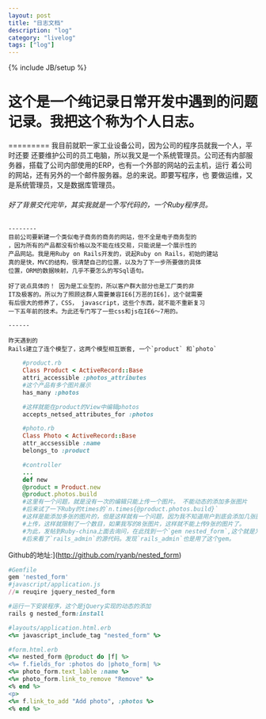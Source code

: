 ```yaml
---
layout: post
title: "日志文档"
description: "log"
category: "livelog"
tags: ["log"]
---
```

{% include JB/setup %}

# 这个是一个纯记录日常开发中遇到的问题记录。我把这个称为个人日志。
=========
	我目前就职一家工业设备公司，因为公司的程序员就我一个人，平时还要
	还要维护公司的员工电脑，所以我又是一个系统管理员。公司还有内部服
	务器，搭载了公司内部使用的ERP，也有一个外部的网站的云主机，运行
	着公司的网站，还有另外的一个邮件服务器。总的来说。即要写程序，也
	要做运维，又是系统管理员，又是数据库管理员。
###### 好了背景交代完毕，其实我就是一个写代码的，一个Ruby程序员。
	--------
	目前公司要新建一个类似电子商务的商务的网站，但不全是电子商务型的
	，因为所有的产品都没有价格以及不能在线交易，只能说是一个展示性的
	产品网站。我是用Ruby on Rails开发的，说起Ruby on Rails，初始的建站
	真的是快，MVC的结构，很清楚自己的位置，以及为了下一步所要做的具体
	位置，ORM的数据映射，几乎不要怎么的写Sql语句。

	好了说点具体的！ 因为是工业型的，所以客户群大部分也是工厂类的非
	IT及极客的。所以为了照顾这群人需要兼容IE6[万恶的IE6]，这个就需要
	有后很大的修养了，CSS， javascript，这些个东西，就不能不重新复习
	一下五年前的技术。为此还专门写了一些css和js在IE6～7用的。

	------

	昨天遇到的
	Rails建立了连个模型了，这两个模型相互嵌套, 一个`product` 和`photo`
	
```ruby
	#product.rb
	Class Product < ActiveRecord::Base
	attri_accessible :photos_attributes
	#这个产品有多个图片展示
	has_many :photos

	#这样就能在product的View中编辑photos
	accepts_netsed_attributes_for :photos

	#photo.rb
	Class Photo < ActiveRecord::Base
	attr_accsessible :name
	belongs_to :product

	#controller
	...
	def new
	@product = Product.new
	@product.photos.build
	#这里有一个问题，就是没有一次的编辑只能上传一个图片。 不能动态的添加多张图片
	#后来试了一下Ruby的times的`n.times{@product.photos.build}`
	#这样是能添加多张的图片的，但是这样就有一个问题，因为我不知道用户到底会添加几张图片进行
	#上传，这样就限制了一个数目，如果我写的8张图片，这样就不能上传9张的图片了。
	#为此，发帖到Ruby-china上面去询问，在此找到一个`gem nested_form`,这个就是为嵌套表单用的。
	#后来看了`rails_admin`的源代码。发现`rails_admin`也是用了这个gem。
```
Github的地址:](http://github.com/ryanb/nested_form)

```ruby
#Gemfile
gem 'nested_form'
#javascript/application.js
//= reuqire jquery_nested_form

#运行一下安装程序，这个是jQuery实现的动态的添加
rails g nested_form:install

#layouts/application.html.erb
<%= javascript_include_tag "nested_form" %>

#form.html.erb
<%= nested_form @product do |f| %>
<%= f.fields_for :photos do |photo_form| %>
<%= photo_form.text_lable :name %>
<%= photo_form.link_to_remove "Remove" %>
<% end %>
<p>
<%= f.link_to_add "Add photo", :photos %>
<% end %>
